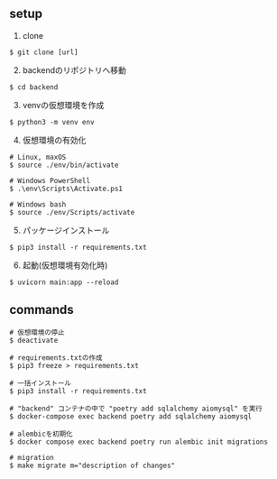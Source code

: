 ## setup

1. clone
```
$ git clone [url]
```

2. backendのリポジトリへ移動
```
$ cd backend
```

3. venvの仮想環境を作成
```
$ python3 -m venv env
```

4. 仮想環境の有効化
```
# Linux, maxOS
$ source ./env/bin/activate

# Windows PowerShell
$ .\env\Scripts\Activate.ps1

# Windows bash
$ source ./env/Scripts/activate
```

5. パッケージインストール
```
$ pip3 install -r requirements.txt
```

6. 起動(仮想環境有効化時)
```
$ uvicorn main:app --reload
```

## commands
```
# 仮想環境の停止
$ deactivate

# requirements.txtの作成
$ pip3 freeze > requirements.txt 

# 一括インストール
$ pip3 install -r requirements.txt

# "backend" コンテナの中で "poetry add sqlalchemy aiomysql" を実行
$ docker-compose exec backend poetry add sqlalchemy aiomysql

# alembicを初期化
$ docker compose exec backend poetry run alembic init migrations

# migration
$ make migrate m="description of changes"
```